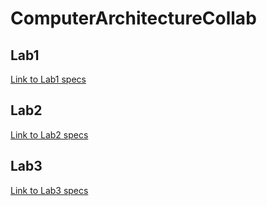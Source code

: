 # ComputerArchitectureCollab

## Lab1
[Link to Lab1 specs](http://users.csc.calpoly.edu/~jseng/Fall15/lab1/lab1.html)

## Lab2
[Link to Lab2 specs](http://users.csc.calpoly.edu/~jseng/Fall15/lab2/lab2.html)

## Lab3
[Link to Lab3 specs](http://users.csc.calpoly.edu/~jseng/Fall15/lab3/Lab3.html)
